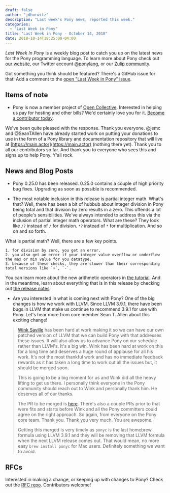 ```yaml
---
draft: false
author: "jdhorwitz"
description: "Last week's Pony news, reported this week."
categories:
  - "Last Week in Pony"
title: "Last Week in Pony - October 14, 2018"
date: 2018-10-14T18:25:00-04:00
---
```

_Last Week In Pony_ is a weekly blog post to catch you up on the latest news for the Pony programming language. To learn more about Pony check out [our website](https://ponylang.io), our Twitter account [@ponylang](https://twitter.com/ponylang), or our [Zulip community](https://ponylang.zulipchat.com).

Got something you think should be featured? There's a GitHub issue for that! Add a comment to the [open "Last Week in Pony" issue](https://github.com/ponylang/ponylang.github.io/issues?q=is%3Aissue+is%3Aopen+label%3Alast-week-in-pony).
<!--more-->

## Items of note

- Pony is now a member project of [Open Collective](https://opencollective.com). Interested in helping us pay for hosting and other bills? We'd certainly love you for it. [Become a contributor today](https://opencollective.com/ponyc).

We've been quite pleased with the response. Thank you everyone. @jemc and @SeanTAllen have already started work on putting your donations to use in the form of a Pony library and documentation repository that will live at [https://main.actor](https://main.actor) (nothing there yet). Thank you to all our contributors so far. And thank you to everyone who sees this and signs up to help Pony. Y'all rock.

## News and Blog Posts

- Pony 0.25.0 has been released. 0.25.0 contains a couple of high priority bug fixes. Upgrading as soon as possible is recommended.

- The most notable inclusion in this release is partial integer math. What's that? Well, there has been a bit of hubbub about integer division in Pony being total and that division by zero results in a zero. This offends a lot of people's sensibilities. We've always intended to address this via the inclusion of partial integer math operators. What are these? They look like `/?` instead of `/` for division. `*?` instead of `*` for multiplication. And so on and so forth.

 What is partial math? Well, there are a few key points.

    1. for division by zero, you get an error.
    2. you also get an error if your integer value overflow or underflow the max or min value for you datatype.
    3. because of these checks, they are slower than their corresponding total versions like `+`, `-`.

You can learn more about the new arithmetic operators in [the tutorial](https://tutorial.ponylang.io/expressions/arithmetic.html). And in the meantime, learn about everything that is in this release by checking out [the release notes](https://www.ponylang.io/blog/2018/10/0.25.0-released/).

- Are you interested in what is coming next with Pony? One of the big changes is how we work with LLVM. Since LLVM 3.9.1, there have been bugs in LLVM that make us continue to recommend 3.9.1 for use with Pony.  Let's hear more from core member Sean T. Allen about this exciting change!

> [Wink Saville](https://github.com/winksaville) has been hard at work making it so we can have our own patched version of LLVM that we can build Pony with that addresses these issues. It will also allow us to advance Pony on our schedule rather than LLVM's. It's a big win. Wink has been hard at work on this for a long time and deserves a huge round of applause for all his work. It's not the most thankful work and has no immediate feedback rewards as it has taken a long time to work out all the issues but, it should be merged soon.
>
> This is going to be a big moment for us and Wink did all the heavy lifting to get us there. I personally think everyone in the Pony community should reach out to Wink and personally thank him. He deserves all of our thanks.
>
> The PR to be merged is [here](https://github.com/ponylang/ponyc/pull/2748). There's also a couple PRs prior to that were fits and starts before Wink and all the Pony committers could agree on the right approach. So again, from everyone on the Pony core team. Thank you. Thank you very much. You are awesome.
>
> Getting this merged is very timely as `ponyc` is the last homebrew formula using LLVM 3.9.1 and they will be removing that LLVM formula when the next LLVM release comes out. That would mean, no more easy `brew install ponyc` for Mac users. Definitely something we want to avoid.

## RFCs

Interested in making a change, or keeping up with changes to Pony? Check out the [RFC repo](https://github.com/ponylang/rfcs). Contributors welcome!

